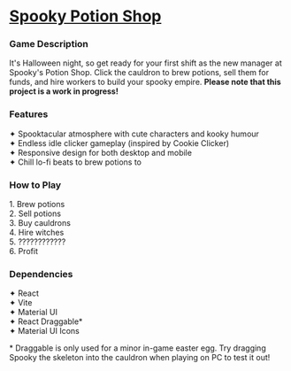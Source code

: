 # [Spooky Potion Shop](http://danielledonnelly.github.io/spooky-potion-shop/)

### Game Description
It's Halloween night, so get ready for your first shift as the new manager at Spooky's Potion Shop. Click the cauldron to brew potions, sell them for funds, and hire workers to build your spooky empire. **Please note that this project is a work in progress!**

### Features
✦ Spooktacular atmosphere with cute characters and kooky humour
<br>✦ Endless idle clicker gameplay (inspired by Cookie Clicker)
<br>✦ Responsive design for both desktop and mobile
<br>✦ Chill lo-fi beats to brew potions to

### How to Play
<p>1. Brew potions
<br>2. Sell potions
<br>3. Buy cauldrons
<br>4. Hire witches
<br>5. ????????????
<br>6. Profit

### Dependencies
✦ React
<br>✦ Vite
<br>✦ Material UI
<br>✦ React Draggable*
<br>✦ Material UI Icons

\* Draggable is only used for a minor in-game easter egg. Try dragging Spooky the skeleton into the cauldron when playing on PC to test it out!
